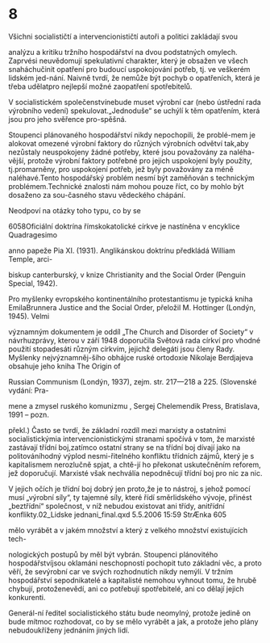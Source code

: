 # 8

Všichni socialističtí a intervencionističtí autoři a politici zakládají svou

analýzu a kritiku tržního hospodářství na dvou podstatných omylech. Zaprvési neuvědomují spekulativní charakter, který je obsažen ve všech snaháchučinit opatření pro budoucí uspokojování potřeb, tj. ve veškerém lidském jed-nání. Naivně tvrdí, že nemůže být pochyb o opatřeních, která je třeba udělatpro nejlepší možné zaopatření spotřebitelů.

V socialistickém společenstvínebude muset výrobní car (nebo ústřední rada výrobního vedení) spekulovat.„Jednoduše“ se uchýlí k těm opatřením, která jsou pro jeho svěřence pro-spěšná.

Stoupenci plánovaného hospodářství nikdy nepochopili, že problé-mem je alokovat omezené výrobní faktory do různých výrobních odvětví tak,aby nezůstaly neuspokojeny žádné potřeby, které jsou považovány za naléha-vější, protože výrobní faktory potřebné pro jejich uspokojení byly použity, tj.promarněny, pro uspokojení potřeb, jež byly považovány za méně naléhavé.Tento hospodářský problém nesmí být zaměňován s technickým problémem.Technické znalosti nám mohou pouze říct, co by mohlo být dosaženo za sou-časného stavu vědeckého chápání.

Neodpoví na otázky toho typu, co by se

6058Oficiální doktrína římskokatolické církve je nastíněna v encyklice Quadragesimo

anno papeže Pia XI. (1931). Anglikánskou doktrínu předkládá William Temple, arci-

biskup canterburský, v knize Christianity and the Social Order (Penguin Special, 1942).

Pro myšlenky evropského kontinentálního protestantismu je typická kniha EmilaBrunnera Justice and the Social Order, přeložil M. Hottinger (Londýn, 1945). Velmi

významným dokumentem je oddíl „The Church and Disorder of Society“ v návrhuzprávy, kterou v září 1948 doporučila Světová rada církví pro vhodné použití stopadesáti různým církvím, jejichž delegáti jsou členy Rady. Myšlenky nejvýznamněj-šího obhájce ruské ortodoxie Nikolaje Berdjajeva obsahuje jeho kniha The Origin of

Russian Communism (Londýn, 1937), zejm. str. 217—218 a 225. (Slovenské vydání: Pra-

mene a zmysel ruského komunizmu , Sergej Chelemendik Press, Bratislava, 1991 – pozn.

překl.) Často se tvrdí, že základní rozdíl mezi marxisty a ostatními socialistickýmia intervencionistickými stranami spočívá v tom, že marxisté zastávají třídní boj,zatímco ostatní strany se na třídní boj dívají jako na politováníhodný výplod nesmi-řitelného konfliktu třídních zájmů, který je s kapitalismem nerozlučně spjat, a chtě-jí ho překonat uskutečněním reforem, jež doporučují. Marxisté však nechválía nepodněcují třídní boj pro nic za nic.

V jejich očích je třídní boj dobrý jen proto,že je to nástroj, s jehož pomocí musí „výrobní síly“, ty tajemné síly, které řídí směrlidského vývoje, přinést „beztřídní“ společnost, v níž nebudou existovat ani třídy, anitřídní konflikty.02_Lidske jednani_final.qxd 5.5.2006 15:59 StrÆnka 605

mělo vyrábět a v jakém množství a který z velkého množství existujících tech-

nologických postupů by měl být vybrán. Stoupenci plánovitého hospodářstvíjsou oklamáni neschopností pochopit tuto základní věc, a proto věří, že sevýrobní car ve svých rozhodnutích nikdy nemýlí. V tržním hospodářství sepodnikatelé a kapitalisté nemohou vyhnout tomu, že hrubě chybují, protoženevědí, ani co potřebují spotřebitelé, ani co dělají jejich konkurenti.

Generál-ní ředitel socialistického státu bude neomylný, protože jedině on bude mítmoc rozhodovat, co by se mělo vyrábět a jak, a protože jeho plány nebudoukříženy jednáním jiných lidí.

